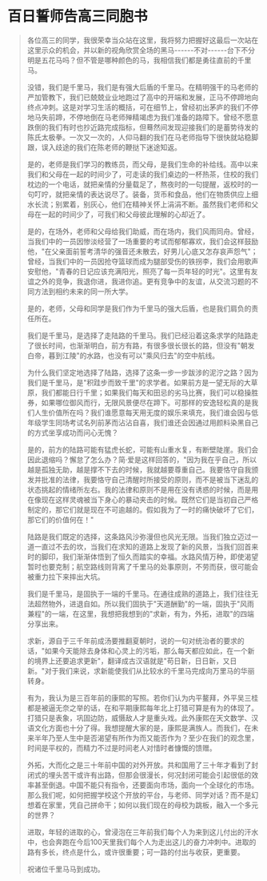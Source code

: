 # 百日誓师告高三同胞书

> 各位高三的同学，我很荣幸当众站在这里，我将努力把握好这最后一次站在这里示众的机会，并以新的视角欣赏全场的黑马------不对------台下不分明是五花马吗？但不管是哪种颜色的马，我相信我们都是勇往直前的千里马。
>
> 没错，我们是千里马，我们是有强大后盾的千里马。在精明强干的马老师的严加管教下，我们已兢兢业业地跑过了高中的开端和发展，正马不停蹄地向终点冲刺。这是对学习生活的概括，可在细节上，曾经初出茅庐的我们不停地马失前蹄，不停地倒在马老师殚精竭虑为我们准备的路障下。曾经不愿意跌倒的我们有时也抄近路完成指标，但蓦然间发现迎接我们的是蓄势待发的陈氏太极拳。一次又一次的，人仰马翻的我们在马老师指导下很快就站稳脚跟，误入歧途的我们在陈老师的鞭挞下迷途知返。
>
> 是的，老师是我们学习的教练员，而父母，是我们生命的补给线。高中以来我们和父母在一起的时间少了，可走读的我们桌边的一杯热茶，住校的我们枕边的一个电话，就把亲情的分量载足了，熬夜时的一句提醒，返校时的一句叮咛，就把亲情的表达说尽了。装备，货币和食品，他们在物质供应上细水长流；别累着，别灰心，他们在精神关怀上涓涓不断。虽然我们老师和父母在一起的时间少了，可我们和父母彼此理解的心却近了。
>
> 是的，在场外，老师和父母给我们助威，而在场内，我们风雨同舟。曾经，当我们中的一员因惨淡经营了一场重要的考试而郁郁寡欢，我们会这样鼓励他，"在父亲面前誓考清华的强音还未散去，好男儿心底又怎存哀声怨气"；曾经，当我们中的一员因抢夺篮球而成为腿部受伤的铁拐李，我们会用歌声安慰他，"青春的日记应该充满阳光，照亮了每一页年轻的时光"。这里有友谊之外的竞争，我退你进，我进你追。更有竞争中的友谊，从交流习题的不同方法到相约未来的同一所大学。
>
> 是的，老师，父母和同学是我们作为千里马的强大后盾，也是我们肩负的责任所在。
>
> 我们是千里马，是选择了走陆路的千里马。我们已经沿着这条求学的陆路走了很长时间，也渐渐明白，前方有路，有很多很长很长的路，但没有"朝发白帝，暮到江陵"的水路，也没有可以"乘风归去"的空中航线。
>
> 为什么我们坚定地选择了陆路，选择了这条一步一步跋涉的泥泞之路？因为我们是千里马，是"积跬步而致千里"的求学者。如果前方是一望无际的大草原，我们都能日行千里；如果我们每天和田忌的劣马比赛，我们可以稳操胜券，如果哪位御风而行，无限风景便尽在蹄下。可那样的安逸轻松真的是我们人生价值所在吗？我们谁愿意每天用无度的娱乐来填充，我们谁会因与低年级学生同场考试名列前茅而沾沾自喜，我们谁还会因通过用颜料染黑自己的方式坐享成功而问心无愧？
>
> 是的，前方的陆路可能有猛虎长蛇，可能有山重水复，有断壁陡崖。我们会因此退缩吗？懈怠了怎么办？简·爱是这样回答的，"因为我在乎自己，所以越是孤独无助，越是撑不下去的时候，我就越要尊重自己。我要恪守自我颁发并批准的法律，我要恪守自己清醒时所接受的原则，而不是被当下迷乱的状态挑起的情绪所左右。我的法律和原则不是用在没有诱惑的时候，而是用在像现在这样灵魂被当下身心的暴动夹击的时候。既然它们是当初自己严格制定的，那它们就是现在不可逾越的。假如我为了一时的痛快破坏了它们，那它们的价值何在！"
>
> 陆路是我们既定的选择，这条路风沙弥漫但也风光无限。当我们独立迈过一道一直过不去的坎，当我们在求知的道路上发现了新的风景，当我们回首来时的脚印，我们渐渐体悟到了恒久而踏实的幸福。水路风情万种，即使渴望暂时也要克制；航空路线则背离了千里马的处事原则，不劳而获，很可能会被重力拉下来摔出大坑。
>
> 我们是千里马，是固执于一端的千里马。在通往成熟的道路上，我们往往无法超然物外，进退自如。所以我们固执于"天道酬勤"的一端，固执于"风雨兼程"的一端，在这里，我想把我想到的"求新，有为，外拓，进取"的四端分享出来。
>
> 求新，源自于三千年前成汤要推翻夏朝时，说的一句对统治者的要求的话，"如果今天能除去身体和心灵上的污垢，那么每天都应如此，在一个新的境界上还要追求更新"，翻译成古汉语就是"苟日新，日日新，又日新。"对于我们来说，求新能使我们从比较水的千里马完成向万里马的华丽转身。
>
> 有为，我认为是三百年前的康熙的写照。若你们认为内平鳌拜，外平吴三桂都是被逼无奈之举的话，在和平期康熙每年北上打猎可算是有为的体现了。打猎只是表象，巩固边防，威慑敌人才是重头戏。此外康熙在天文数学、汉语文化方面也十分了得。我想提醒大家的是，康熙是满族人。而我们，在未来半年乃至人生中是否渴望有所作为而又能否作为？至少在我们的观念里，时间是平权的，而精力不过是时间老人对惜时者慷慨的馈赠。
>
> 外拓，大而化之是三十年前中国的对外开放。共和国用了三十年才看到了封闭式的埋头苦干或许有出路，但那会很漫长，何况封闭可能会引起很低的效率甚至倒退。中国不能只有指令，还要面向市场，面向一个全球化的市场。那么我们呢，如何把握学校这个开放的平台，与老师、同学对话？而不是幻想着在家里，凭自己拼命干；如何以我们现在的母校为跳板，融入一个多元的世界？
>
> 进取，年轻的进取的心，曾浸泡在三年前我们每个人为来到这儿付出的汗水中，也会奔跑在今后100天里我们每个人为走出这儿的奋力冲刺中。进取的路有多长，终点是什么，或许很重要；可一路的付出与收获，更重要。
>
> 祝诸位千里马马到成功。
